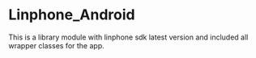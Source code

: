 # Linphone_Android
This is a library module with linphone sdk latest version and included all wrapper classes for the app.
